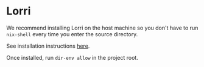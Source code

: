 # Lorri

We recommend installing Lorri on the host machine so you don't have to run `nix-shell` every time you enter the source directory.

See installation instructions [here](https://github.com/nix-community/lorri#setup-on-other-platforms).

Once installed, run `dir-env allow` in the project root.

